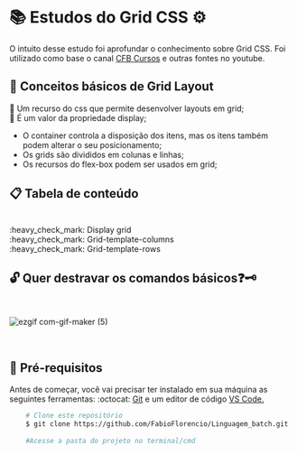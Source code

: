 # :books: Estudos do Grid CSS :gear:

<p>O intuito desse estudo foi aprofundar o conhecimento sobre Grid CSS. Foi utilizado como base o canal <a href="https://www.youtube.com/playlist?list=PLx4x_zx8csUjBWkYq0VZBENH2K1siCmN6">CFB Cursos</a> e outras fontes no youtube.</p>

## :ledger: Conceitos básicos de Grid Layout

:small_blue_diamond: Um recurso do css que permite desenvolver layouts em grid;<br>
:small_blue_diamond: É um valor da propriedade display;<br>
- O container controla a disposição dos itens, mas os itens também podem alterar o seu posicionamento;
- Os grids são divididos em colunas e linhas;
- Os recursos do flex-box podem ser usados em grid;

## :clipboard: Tabela de conteúdo

<br>
:heavy_check_mark: Display grid<br>
:heavy_check_mark: Grid-template-columns<br>
:heavy_check_mark: Grid-template-rows<br>

  


## :unlock: Quer destravar os comandos básicos:question::old_key:
<br>

![ezgif com-gif-maker (5)](https://user-images.githubusercontent.com/78650091/220229632-d7f811a0-0762-4f6d-a3ea-81bdb561f1d3.gif)


<br>

## :mag_right:  Pré-requisitos

<p>Antes de começar, você vai precisar ter instalado em sua máquina as seguintes ferramentas: :octocat: <a href="https://git-scm.com/downloads">Git</a> e um editor de código <a href="https://code.visualstudio.com/download">VS Code.</a></p>

```bash
    # Clone este repositório
    $ git clone https://github.com/FabioFlorencio/Linguagem_batch.git
	
    #Acesse a pasta do projeto no terminal/cmd    
	
```